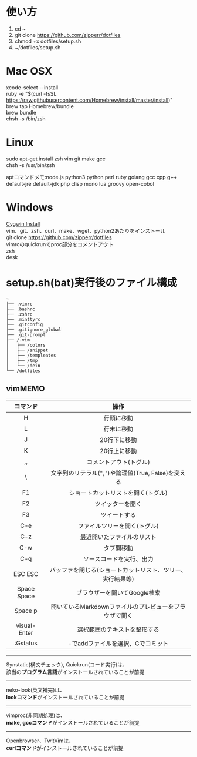 #  使い方
1. cd ~
2. git clone https://github.com/zipperr/dotfiles
3. chmod +x dotfiles/setup.sh
4. ~/dotfiles/setup.sh

#  Mac OSX
xcode-select --install  
ruby -e "$(curl -fsSL https://raw.githubusercontent.com/Homebrew/install/master/install)"  
brew tap Homebrew/bundle  
brew bundle  
chsh -s /bin/zsh   

#  Linux
sudo apt-get install zsh vim git make gcc  
chsh -s /usr/bin/zsh

aptコマンドメモ:node.js python3 python perl ruby golang gcc cpp g++  
default-jre default-jdk php clisp mono lua groovy open-cobol

#  Windows
[Cygwin Install](https://cygwin.com/install.html)  
vim、git、zsh、curl、make、wget、python2あたりをインストール  
git clone https://github.com/zipperr/dotfiles  
vimrcのquickrunでproc部分をコメントアウト  
zsh  
desk  

# setup.sh(bat)実行後のファイル構成
```
~
├── .vimrc
├── .bashrc
├── .zshrc
├── .minttyrc
├── .gitconfig
├── .gitignore_global
├── .git-prompt
├── /.vim
│   ├── /colors
│   ├── /snippet
│   ├── /templeates
│   ├── /tmp
│   └── /dein
└── /dotfiles
```

##  vimMEMO
| コマンド     | 操作                                                        |  
| :--------:   | :---------------------------------------------------------: |  
| H            | 行頭に移動                                                  |  
| L            | 行末に移動                                                  |  
| J            | 20行下に移動                                                |  
| K            | 20行上に移動                                                |  
| ,,           | コメントアウト(トグル)                                      |  
| \            | 文字列のリテラル(", ')や論理値(True, False)を変える         |  
| F1           | ショートカットリストを開く(トグル)                          |  
| F2           | ツイッターを開く                                            |  
| F3           | ツイートする                                                |  
| C-e          | ファイルツリーを開く(トグル)                                |  
| C-z          | 最近開いたファイルのリスト                                  |  
| C-w          | タブ間移動                                                  |  
| C-q          | ソースコードを実行、出力                                    |  
| ESC ESC      | バッファを閉じる(ショートカットリスト、ツリー、実行結果等)  |  
| Space Space  | ブラウザーを開いてGoogle検索                                |  
| Space p      | 開いているMarkdownファイルのプレビューをブラウザで開く      |  
| visual-Enter | 選択範囲のテキストを整形する                                |  
| :Gstatus     | -でaddファイルを選択、Cでコミット                           |  

___  
Synstatic(構文チェック), Quickrun(コード実行)は、  
該当の**プログラム言語**がインストールされていることが前提  
___  
neko-look(英文補完)は、  
**lookコマンド**がインストールされていることが前提  
___  
vimproc(非同期処理)は、  
**make, gccコマンド**がインストールされていることが前提  
___  
Openbrowser、TwitVimは、  
**curlコマンド**がインストールされていることが前提  
